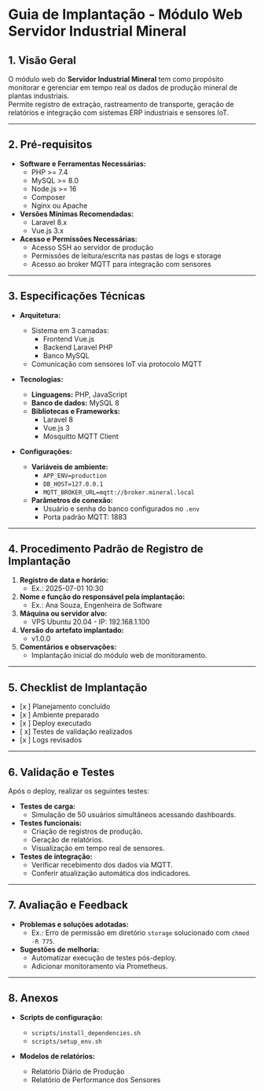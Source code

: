 # Guia de Implantação - Módulo Web Servidor Industrial Mineral

## 1. Visão Geral
O módulo web do **Servidor Industrial Mineral** tem como propósito monitorar e gerenciar em tempo real os dados de produção mineral de plantas industriais.  
Permite registro de extração, rastreamento de transporte, geração de relatórios e integração com sistemas ERP industriais e sensores IoT.

---

## 2. Pré-requisitos
- **Software e Ferramentas Necessárias:**
  - PHP >= 7.4
  - MySQL >= 8.0
  - Node.js >= 16
  - Composer
  - Nginx ou Apache
- **Versões Mínimas Recomendadas:**
  - Laravel 8.x
  - Vue.js 3.x
- **Acesso e Permissões Necessárias:**
  - Acesso SSH ao servidor de produção
  - Permissões de leitura/escrita nas pastas de logs e storage
  - Acesso ao broker MQTT para integração com sensores

---

## 3. Especificações Técnicas
- **Arquitetura:**
  - Sistema em 3 camadas:
    - Frontend Vue.js
    - Backend Laravel PHP
    - Banco MySQL
  - Comunicação com sensores IoT via protocolo MQTT

- **Tecnologias:**
  - **Linguagens:** PHP, JavaScript
  - **Banco de dados:** MySQL 8
  - **Bibliotecas e Frameworks:**
    - Laravel 8
    - Vue.js 3
    - Mosquitto MQTT Client

- **Configurações:**
  - **Variáveis de ambiente:**
    - `APP_ENV=production`
    - `DB_HOST=127.0.0.1`
    - `MQTT_BROKER_URL=mqtt://broker.mineral.local`
  - **Parâmetros de conexão:**
    - Usuário e senha do banco configurados no `.env`
    - Porta padrão MQTT: 1883

---

## 4. Procedimento Padrão de Registro de Implantação
1. **Registro de data e horário:**
   - Ex.: 2025-07-01 10:30
2. **Nome e função do responsável pela implantação:**
   - Ex.: Ana Souza, Engenheira de Software
3. **Máquina ou servidor alvo:**
   - VPS Ubuntu 20.04 - IP: 192.168.1.100
4. **Versão do artefato implantado:**
   - v1.0.0
5. **Comentários e observações:**
   - Implantação inicial do módulo web de monitoramento.

---

## 5. Checklist de Implantação
- [x ] Planejamento concluído
- [x ] Ambiente preparado
- [x ] Deploy executado
- [ x] Testes de validação realizados
- [x ] Logs revisados

---

## 6. Validação e Testes
Após o deploy, realizar os seguintes testes:

- **Testes de carga:**
  - Simulação de 50 usuários simultâneos acessando dashboards.
- **Testes funcionais:**
  - Criação de registros de produção.
  - Geração de relatórios.
  - Visualização em tempo real de sensores.
- **Testes de integração:**
  - Verificar recebimento dos dados via MQTT.
  - Conferir atualização automática dos indicadores.

---

## 7. Avaliação e Feedback
- **Problemas e soluções adotadas:**
  - Ex.: Erro de permissão em diretório `storage` solucionado com `chmod -R 775`.
- **Sugestões de melhoria:**
  - Automatizar execução de testes pós-deploy.
  - Adicionar monitoramento via Prometheus.

---

## 8. Anexos

- **Scripts de configuração:**
  - `scripts/install_dependencies.sh`
  - `scripts/setup_env.sh`

- **Modelos de relatórios:**
  - Relatório Diário de Produção
  - Relatório de Performance dos Sensores
